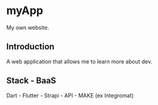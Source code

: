# myApp
My own website.

## Introduction
A web application that allows me to learn more about dev. 

## Stack - BaaS 
Dart - Flutter - Strapi - API - MAKE (ex Integromat)

